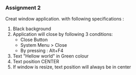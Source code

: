 ### Assignment 2

Creat window application. with following specifications :
1. Black background
2. Application will close by following 3 conditions:
   * Close Button
   * System Menu > Close
   * By pressing : Alt+F4
3. Text "Hellow world" in Green colour
4. Text position CENTER
5. If window is resize, text position will always be in center
